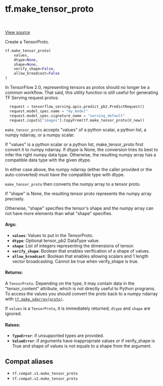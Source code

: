 <div itemscope itemtype="http://developers.google.com/ReferenceObject">
<meta itemprop="name" content="tf.make_tensor_proto" />
<meta itemprop="path" content="Stable" />
</div>

# tf.make_tensor_proto

<!-- Insert buttons and diff -->

<table class="tfo-notebook-buttons tfo-api" align="left">
</table>

<a target="_blank" href="/code/stable/tensorflow/python/framework/tensor_util.py">View source</a>



Create a TensorProto.

``` python
tf.make_tensor_proto(
    values,
    dtype=None,
    shape=None,
    verify_shape=False,
    allow_broadcast=False
)
```



<!-- Placeholder for "Used in" -->

In TensorFlow 2.0, representing tensors as protos should no longer be a
common workflow. That said, this utility function is still useful for
generating TF Serving request protos:

```python
  request = tensorflow_serving.apis.predict_pb2.PredictRequest()
  request.model_spec.name = "my_model"
  request.model_spec.signature_name = "serving_default"
  request.inputs["images"].CopyFrom(tf.make_tensor_proto(X_new))
```

`make_tensor_proto` accepts "values" of a python scalar, a python list, a
numpy ndarray, or a numpy scalar.

If "values" is a python scalar or a python list, make_tensor_proto
first convert it to numpy ndarray. If dtype is None, the
conversion tries its best to infer the right numpy data
type. Otherwise, the resulting numpy array has a compatible data
type with the given dtype.

In either case above, the numpy ndarray (either the caller provided
or the auto-converted) must have the compatible type with dtype.

`make_tensor_proto` then converts the numpy array to a tensor proto.

If "shape" is None, the resulting tensor proto represents the numpy
array precisely.

Otherwise, "shape" specifies the tensor's shape and the numpy array
can not have more elements than what "shape" specifies.

#### Args:


* <b>`values`</b>:         Values to put in the TensorProto.
* <b>`dtype`</b>:          Optional tensor_pb2 DataType value.
* <b>`shape`</b>:          List of integers representing the dimensions of tensor.
* <b>`verify_shape`</b>:   Boolean that enables verification of a shape of values.
* <b>`allow_broadcast`</b>:  Boolean that enables allowing scalars and 1 length vector
    broadcasting. Cannot be true when verify_shape is true.


#### Returns:

A `TensorProto`. Depending on the type, it may contain data in the
"tensor_content" attribute, which is not directly useful to Python programs.
To access the values you should convert the proto back to a numpy ndarray
with <a href="../tf/make_ndarray.md"><code>tf.make_ndarray(proto)</code></a>.

If `values` is a `TensorProto`, it is immediately returned; `dtype` and
`shape` are ignored.



#### Raises:


* <b>`TypeError`</b>:  if unsupported types are provided.
* <b>`ValueError`</b>: if arguments have inappropriate values or if verify_shape is
 True and shape of values is not equals to a shape from the argument.

## Compat aliases

* `tf.compat.v1.make_tensor_proto`
* `tf.compat.v2.make_tensor_proto`

